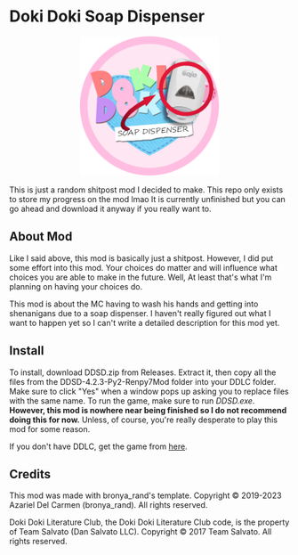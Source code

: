 # Doki Doki Soap Dispenser

<p align="center">
  <img src="./game/mod_assets/logo1.png" width=250px/>
</p>

This is just a random shitpost mod I decided to make.
This repo only exists to store my progress on the mod lmao
It is currently unfinished but you can go ahead and download it anyway if you really want to.

## About Mod

Like I said above, this mod is basically just a shitpost. However, I did put some effort into this mod. Your choices do matter and will influence what choices you are able to make in the future. Well, At least that's what I'm planning on having your choices do.

This mod is about the MC having to wash his hands and getting into shenanigans due to a soap dispenser. I haven't really figured out what I want to happen yet so I can't write a detailed description for this mod yet.

## Install

To install, download DDSD.zip from Releases. Extract it, then copy all the files from the DDSD-4.2.3-Py2-Renpy7Mod folder into your DDLC folder. Make sure to click "Yes" when a window pops up asking you to replace files with the same name. To run the game, make sure to run *DDSD.exe*.  
**However, this mod is nowhere near being finished so I do not recommend doing this for now.** Unless, of course, you're really desperate to play this mod for some reason.  

If you don't have DDLC, get the game from [here](https://ddlc.moe).

## Credits

This mod was made with bronya_rand's template. Copyright © 2019-2023 Azariel Del Carmen (bronya_rand). All rights reserved.

Doki Doki Literature Club, the Doki Doki Literature Club code, is the property of Team Salvato (Dan Salvato LLC). Copyright © 2017 Team Salvato. All rights reserved.

